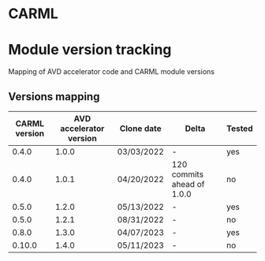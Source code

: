 # CARML 
# Module version tracking

Mapping of AVD accelerator code and CARML module versions

## Versions mapping

CARML version | AVD accelerator version | Clone date | Delta | Tested
---|---|---|---|---
0.4.0  | 1.0.0 | 03/03/2022 | - | yes
0.4.0  | 1.0.1 | 04/20/2022 | 120 commits ahead of 1.0.0 | no
0.5.0  | 1.2.0 | 05/13/2022 | - | yes
0.5.0  | 1.2.1 | 08/31/2022 | - | no
0.8.0  | 1.3.0 | 04/07/2023 | - | yes
0.10.0 | 1.4.0 | 05/11/2023 | - | no